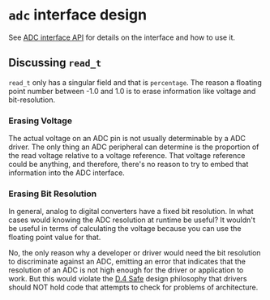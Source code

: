 # `adc` interface design

See [ADC interface
API](https://libhal.github.io/libhal/api/classhal_1_1adc.html) for details on
the interface and how to use it.

## Discussing `read_t`

`read_t` only has a singular field and that is `percentage`. The reason a
floating point number between -1.0 and 1.0 is to erase information like voltage
and bit-resolution.

### Erasing Voltage

The actual voltage on an ADC pin is not usually determinable by a ADC driver.
The only thing an ADC peripheral can determine is the proportion of the read
voltage relative to a voltage reference. That voltage reference could be
anything, and therefore, there's no reason to try to embed that information into
the ADC interface.

### Erasing Bit Resolution

In general, analog to digital converters have a fixed bit resolution. In what
cases would knowing the ADC resolution at runtime be useful? It wouldn't be
useful in terms of calculating the voltage because you can use the floating
point value for that.

No, the only reason why a developer or driver would need the bit resolution to
discriminate against an ADC, emitting an error that indicates that the
resolution of an ADC is not high enough for the driver or application to work.
But this would violate the [D.4 Safe](../philosophy.md#d5-safe) design
philosophy that drivers should NOT hold code that attempts to check for problems
of architecture.
